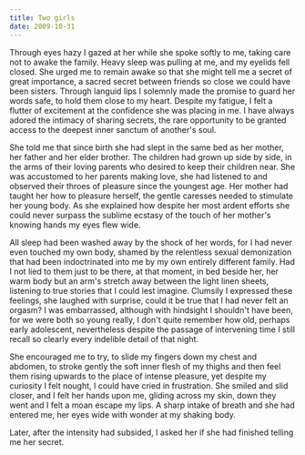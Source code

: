 ```yaml
---
title: Two girls
date: 2009-10-31
---
```


Through eyes hazy I gazed at her while she spoke softly to me, taking care not to awake the family. Heavy sleep was pulling at me, and my eyelids fell closed. She urged me to remain awake so that she might tell me a secret of great importance, a sacred secret between friends so close we could have been sisters. Through languid lips I solemnly made the promise to guard her words safe, to hold them close to my heart. Despite my fatigue, I felt a flutter of excitement at the confidence she was placing in me. I have always adored the intimacy of sharing secrets, the rare opportunity to be granted access to the deepest inner sanctum of another's soul.

She told me that since birth she had slept in the same bed as her mother, her father and her elder brother. The children had grown up side by side, in the arms of their loving parents who desired to keep their children near. She was accustomed to her parents making love, she had listened to and observed their throes of pleasure since the youngest age. Her mother had taught her how to pleasure herself, the gentle caresses needed to stimulate her young body. As she explained how despite her most ardent efforts she could never surpass the sublime ecstasy of the touch of her mother's knowing hands my eyes flew wide.

All sleep had been washed away by the shock of her words, for I had never even touched my own body, shamed by the relentless sexual demonization that had been indoctrinated into me by my own entirely different family. Had I not lied to them just to be there, at that moment, in bed beside her, her warm body but an arm's stretch away between the light linen sheets, listening to true stories that I could lest imagine. Clumsily I expressed these feelings, she laughed with surprise, could it be true that I had never felt an orgasm? I was embarrassed, although with hindsight I shouldn't have been, for we were both so young really, I don't quite remember how old, perhaps early adolescent, nevertheless despite the passage of intervening time I still recall so clearly every indelible detail of that night.

She encouraged me to try, to slide my fingers down my chest and abdomen, to stroke gently the soft inner flesh of my thighs and then feel them rising upwards to the place of intense pleasure, yet despite my curiosity I felt nought, I could have cried in frustration. She smiled and slid closer, and I felt her hands upon me, gliding across my skin, down they went and I felt a moan escape my lips. A sharp intake of breath and she had entered me, her eyes wide with wonder at my shaking body.

Later, after the intensity had subsided, I asked her if she had finished telling me her secret.